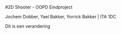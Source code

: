 #2D Shooter - OOPD Eindproject

Jochem Dobber, Yael Bakker, Yorrick Bakker | ITA 1DC

Dit is een verandering
